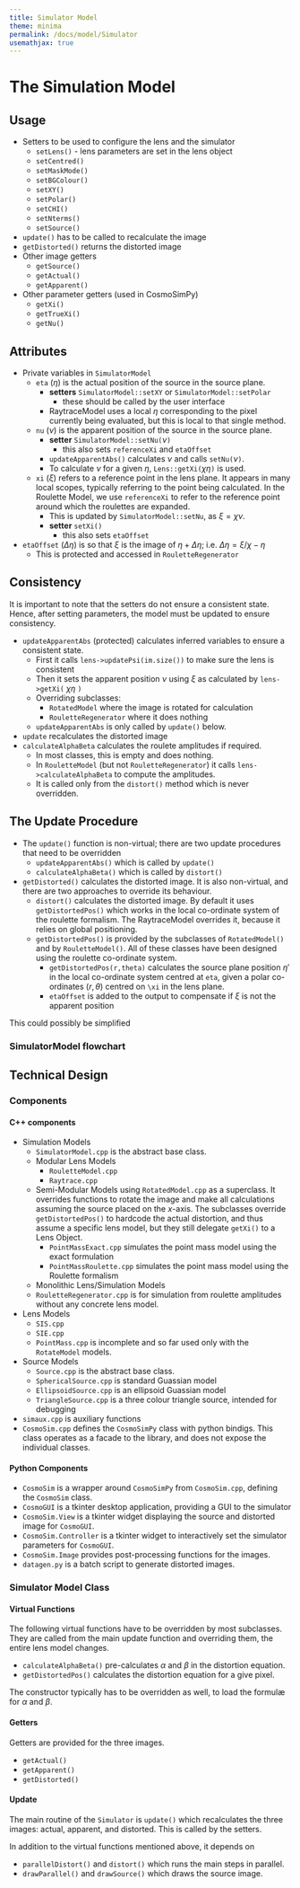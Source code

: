 ```yaml
---
title: Simulator Model
theme: minima
permalink: /docs/model/Simulator
usemathjax: true
---
```


# The Simulation Model


## Usage

+ Setters to be used to configure the lens and the simulator
    + `setLens()` - lens parameters are set in the lens object
    + `setCentred()`
    + `setMaskMode()`
    + `setBGColour()`
    + `setXY()`
    + `setPolar()`
    + `setCHI()`
    + `setNterms()`
    + `setSource()`
+ `update()` has to be called to recalculate the image
+ `getDistorted()` returns the distorted image
+ Other image getters
    + `getSource()`
    + `getActual()`
    + `getApparent()`
+ Other parameter getters (used in CosmoSimPy)
    + `getXi()`
    + `getTrueXi()`
    + `getNu()`

## Attributes

+ Private variables in `SimulatorModel`
    + `eta` ($\eta$) is the actual position of the source in the source plane.
        + **setters** `SimulatorModel::setXY` or `SimulatorModel::setPolar`
            + these should be called by the user interface
        + RaytraceModel uses a local $\eta$ corresponding to the pixel currently
          being evaluated, but this is local to that single method.
    + `nu` ($\nu$) is the apparent position of the source in the source plane.
        + **setter** `SimulatorModel::setNu(`$\nu$`)`
            + this also sets `referenceXi` and `etaOffset`
        + `updateApparentAbs()` calculates $\nu$ and calls `setNu(`$\nu$`)`.
        + To calculate $\nu$ for a given $\eta$, `Lens::getXi(`$\chi\eta$`)` is
          used.
    + `xi` ($\xi$) refers to a reference point in the lens plane. 
      It appears in many local scopes, typically referring to the point
      being calculated.
      In the Roulette Model, we use `referenceXi` to refer to the reference
      point around which the roulettes are expanded.
        + This is updated by `SimulatorModel::setNu`, as $\xi=\chi\nu$.
        + **setter**  `setXi()` 
            + this also sets `etaOffset`
+ `etaOffset` ($\Delta\eta$) is so that $\xi$ is the image of
  $\eta+\Delta\eta$; i.e. $\Delta\eta=\xi/\chi-\eta$
    + This is protected and accessed in `RouletteRegenerator`


## Consistency

It is important to note that the setters do not ensure a consistent 
state.  Hence, after setting parameters, the model must be updated
to ensure consistency.

+ `updateApparentAbs` (protected) calculates inferred variables to ensure a
  consistent state.  
    + First it calls `lens->updatePsi(im.size())` to make sure the lens
      is consistent
    + Then it sets the apparent position $\nu$ using $\xi$ as calculated
      by `lens->getXi(` $\chi\eta$ `)`
    + Overriding subclasses:
        + `RotatedModel` where the image is rotated for calculation
        + `RouletteRegenerator` where it does nothing
    + `updateApparentAbs` is only called by `update()` below.
+ `update` recalculates the distorted image
+ `calculateAlphaBeta` calculates the roulete amplitudes if required.
    + In most classes, this is empty and does nothing.
    + In `RouletteModel` (but not `RouletteRegenerator`) it calls
      `lens->calculateAlphaBeta` to compute the amplitudes.
    + It is called only from the `distort()` method which is never overridden.


## The Update Procedure

+ The `update()` function is non-virtual; there are two update procedures
  that need to be overridden
    + `updateApparentAbs()` which is called by `update()`
    + `calculateAlphaBeta()` which is called by `distort()`
+ `getDistorted()` calculates the distorted image.
  It is also non-virtual, and there are two approaches to override its
  behaviour.
    + `distort()` calculates the distorted image.  By default it uses
      `getDistortedPos()` which works in the local co-ordinate system
       of the roulette formalism.
       The RaytraceModel overrides it, because it relies on global
       positioning.
    + `getDistortedPos()` is provided by the subclasses of `RotatedModel()`
      and by `RouletteModel()`.  All of these classes have been designed
      using the roulette co-ordinate system.
        + `getDistortedPos(r,theta)` calculates the source plane position $\eta'$
          in the local co-ordinate system centred at `eta`, given a polar
          co-ordinates $(r,\theta)$ centred on `\xi` in the lens plane.
        + `etaOffset` is added to the output to compensate if $\xi$ is not
          the apparent position

This could possibly be simplified

###  SimulatorModel flowchart

## Technical Design

### Components

#### C++ components

+ Simulation Models
    + `SimulatorModel.cpp` is the abstract base class.
    + Modular Lens Models
        + `RouletteModel.cpp`
        + `Raytrace.cpp`
    + Semi-Modular Models using `RotatedModel.cpp` as a superclass.
      It overrides functions to rotate the image and make all calculations
      assuming the source placed on the $x$-axis.
      The subclasses override `getDistortedPos()` to hardcode the actual
      distortion, and thus assume a specific lens model, but they still
      delegate `getXi()` to a Lens Object.
        + `PointMassExact.cpp` simulates the point mass model
          using the exact formulation
        + `PointMassRoulette.cpp` simulates the point mass model using
          the Roulette formalism
    + Monolithic Lens/Simulation Models
	+ `RouletteRegenerator.cpp` is for simulation from roulette amplitudes
	   without any concrete lens model.
+ Lens Models
    + `SIS.cpp` 
    + `SIE.cpp`  
    + `PointMass.cpp` is incomplete and so far used only with the `RotateModel` models. 
+ Source Models
    + `Source.cpp` is the abstract base class.
    + `SphericalSource.cpp` is standard Guassian model
    + `EllipsoidSource.cpp` is an ellipsoid Guassian model
    + `TriangleSource.cpp` is a three colour triangle source,
       intended for debugging
+ `simaux.cpp` is auxiliary functions
+ `CosmoSim.cpp` defines the `CosmoSimPy` class with python bindigs.
  This class operates as a facade to the library, and does not 
  expose the individual classes.

#### Python Components

+ `CosmoSim` is a wrapper around `CosmoSimPy` from `CosmoSim.cpp`,
  defining the `CosmoSim` class.
+ `CosmoGUI` is a tkinter desktop application, providing a GUI to the
  simulator
+ `CosmoSim.View` is a tkinter widget displaying the source and 
  distorted image for `CosmoGUI`.
+ `CosmoSim.Controller` is a tkinter widget to interactively set
  the simulator parameters for `CosmoGUI`.
+ `CosmoSim.Image` provides post-processing functions for the images.
+ `datagen.py` is a batch script to generate distorted images.


### Simulator Model Class

#### Virtual Functions

The following virtual functions have to be overridden by most subclasses.
They are called from the main update function and overriding them, the entire
lens model changes.

+ `calculateAlphaBeta()`
  pre-calculates $\alpha$ and $\beta$ in the distortion equation.
+ `getDistortedPos()`
  calculates the distortion equation for a give pixel.

The constructor typically has to be overridden as well, to load the formulæ for
$\alpha$ and $\beta$.

#### Getters

Getters are provided for the three images.

+ `getActual()`
+ `getApparent()`
+ `getDistorted()`

#### Update

The main routine of the `Simulator` is `update()` which recalculates the 
three images: actual, apparent, and distorted.  This is called by the setters.

In addition to the virtual functions mentioned above, it depends on

+ `parallelDistort()` and `distort()` which runs the main steps in parallel.
+ `drawParallel()` and `drawSource()` which draws the source image.

